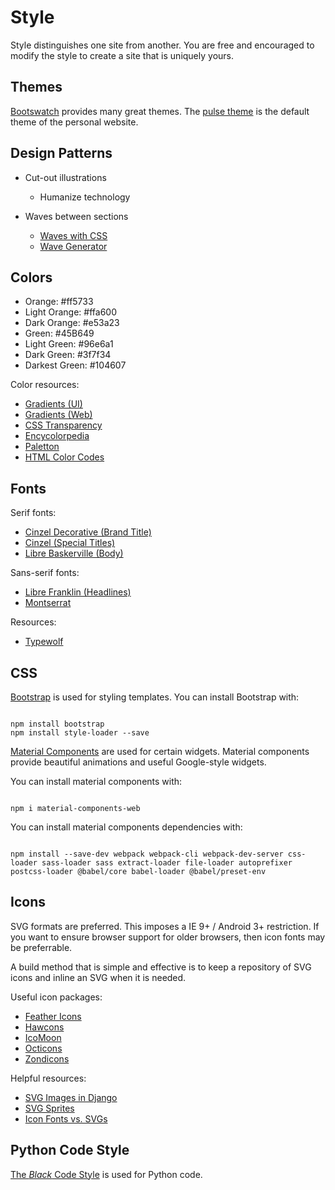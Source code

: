 # Style

Style distinguishes one site from another. You are free and encouraged to modify the style to create a site that is uniquely yours.

<!-- [TOC] -->

## Themes

[Bootswatch](https://bootswatch.com/help/) provides many great themes. The [pulse theme](https://bootswatch.com/pulse/) is the default theme of the personal website.

## Design Patterns

- Cut-out illustrations
  * Humanize technology

- Waves between sections
  * [Waves with CSS](https://stackoverflow.com/questions/17202548/wavy-shape-with-css)
  * [Wave Generator](https://smooth.ie/blogs/news/svg-wavey-transitions-between-sections)

## Colors

* Orange: #ff5733
* Light Orange: #ffa600
* Dark Orange: #e53a23
* Green: #45B649
* Light Green: #96e6a1
* Dark Green: #3f7f34
* Darkest Green: #104607

Color resources:

* [Gradients (UI)](https://uigradients.com/#KyooTah)
* [Gradients (Web)](https://webgradients.com/)
* [CSS Transparency](https://stackoverflow.com/questions/23201134/transparent-argb-hex-value)
* [Encycolorpedia](https://encycolorpedia.com/)
* [Paletton](https://paletton.com/)
* [HTML Color Codes](https://htmlcolorcodes.com/)

## Fonts

Serif fonts:

* [Cinzel Decorative (Brand Title)](https://fonts.google.com/specimen/Cinzel+Decorative)
* [Cinzel (Special Titles)](https://fonts.google.com/specimen/Cinzel)
* [Libre Baskerville (Body)](https://fonts.google.com/specimen/Libre+Baskerville)

Sans-serif fonts:

* [Libre Franklin (Headlines)](https://fonts.google.com/specimen/Libre+Franklin)
* [Montserrat](https://fonts.google.com/specimen/Montserrat?query=Montserrat)

Resources:

* [Typewolf](https://www.typewolf.com/)

## CSS

[Bootstrap](https://getbootstrap.com/docs/4.5/getting-started/introduction/) is used for styling templates. You can install Bootstrap with:

```shell

npm install bootstrap
npm install style-loader --save

```

[Material Components](https://github.com/material-components/material-components-web) are used for certain widgets. Material components provide beautiful animations and useful Google-style widgets.

You can install material components with:

```shell

npm i material-components-web

```

You can install material components dependencies with:

```shell

npm install --save-dev webpack webpack-cli webpack-dev-server css-loader sass-loader sass extract-loader file-loader autoprefixer postcss-loader @babel/core babel-loader @babel/preset-env

```

## Icons

SVG formats are preferred. This imposes a IE 9+ / Android 3+ restriction. If you want to ensure browser support for older browsers, then icon fonts may be preferrable.

<!-- "IcoMoon, which is known for producing icon fonts, actually does a fantastic job of producing SVG sprites as well. After selecting all the fonts you want, click the SVG button on the bottom and you’ll get that output, including a demo page with the inline SVG method." -->

A build method that is simple and effective is to keep a repository of SVG icons and inline an SVG when it is needed.

Useful icon packages:

* [Feather Icons](https://feathericons.com/)
* [Hawcons](http://hawcons.com/preview/)
* [IcoMoon](https://icomoon.io/#docs)
* [Octicons](https://primer.style/octicons/)
* [Zondicons](http://www.zondicons.com/)

Helpful resources:

* [SVG Images in Django](https://stackoverflow.com/questions/25954797/svg-img-src-with-django)
* [SVG Sprites](https://css-tricks.com/svg-sprites-use-better-icon-fonts/)
* [Icon Fonts vs. SVGs](https://css-tricks.com/icon-fonts-vs-svg/)

## Python Code Style

[The *Black* Code Style](https://black.readthedocs.io/en/stable/installation_and_usage.html) is used for Python code.
